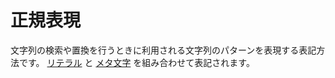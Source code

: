 # 正規表現

文字列の検索や置換を行うときに利用される文字列のパターンを表現する表記方法です。 [リテラル](literals) と [メタ文字](metacharacters) を組み合わせて表記されます。